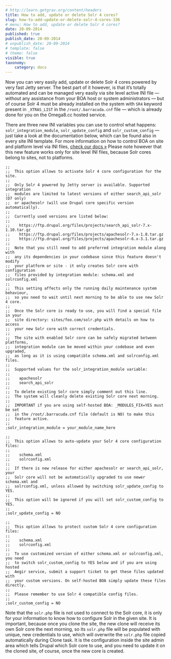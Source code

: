 ```yaml
---
# http://learn.getgrav.org/content/headers
title: How to add, update or delete Solr 4 cores?
slug: how-to-add-update-or-delete-solr-4-cores-336
# menu: How to add, update or delete Solr 4 cores?
date: 20-09-2014
published: true
publish_date: 20-09-2014
# unpublish_date: 20-09-2014
# template: false
# theme: false
visible: true
taxonomy:
    category: docs
---
```


Now you can very easily add, update or delete Solr 4 cores powered by very fast Jetty server. The best part of it however, is that it’s totally automated and can be managed very easily via site level active INI file — without any assistance from your BOA host or system administrators — but of course Solr 4 must be already installed on the system with `SR4` keyword present in `_XTRAS_LIST` in the `/root/.barracuda.cnf` file — which is already done for you on the Omega8.cc hosted service.

There are three new INI variables you can use to control what happens: `solr_integration_module`, `solr_update_config` and `solr_custom_config` — just take a look at the documentation below, which can be found also in every site INI template. For more information on how to control BOA on site and platform level via INI files,  [check our docs »](https://omega8.cc/how-to-control-boa-on-site-and-platform-level-293) Please note however that this new feature works only for site level INI files, because Solr cores belong to sites, not to platforms.

 
    ;;
    ;;  This option allows to activate Solr 4 core configuration for the site.
    ;;
    ;;  Only Solr 4 powered by Jetty server is available. Supported integration
    ;;  modules are limited to latest versions of either search_api_solr (D7 only)
    ;;  or apachesolr (will use Drupal core specific version automatically).
    ;;
    ;;  Currently used versions are listed below:
    ;;
    ;;    https://ftp.drupal.org/files/projects/search_api_solr-7.x-1.10.tar.gz
    ;;    https://ftp.drupal.org/files/projects/apachesolr-7.x-1.8.tar.gz
    ;;    https://ftp.drupal.org/files/projects/apachesolr-6.x-3.1.tar.gz
    ;;
    ;;  Note that you still need to add preferred integration module along with
    ;;  any its dependencies in your codebase since this feature doesn't modify
    ;;  your platform or site - it only creates Solr core with configuration
    ;;  files provided by integration module: schema.xml and solrconfig.xml
    ;;
    ;;  This setting affects only the running daily maintenance system behaviour,
    ;;  so you need to wait until next morning to be able to use new Solr 4 core.
    ;;
    ;;  Once the Solr core is ready to use, you will find a special file in your
    ;;  site directory: sites/foo.com/solr.php with details on how to access
    ;;  your new Solr core with correct credentials.
    ;;
    ;;  The site with enabled Solr core can be safely migrated between platforms,
    ;;  integration module can be moved within your codebase and even upgraded,
    ;;  as long as it is using compatible schema.xml and solrconfig.xml files.
    ;;
    ;;  Supported values for the solr_integration_module variable:
    ;;
    ;;    apachesolr
    ;;    search_api_solr
    ;;
    ;;  To delete existing Solr core simply comment out this line.
    ;;  The system will cleanly delete existing Solr core next morning.
    ;;
    ;;  IMPORTANT if you are using self-hosted BOA: _MODULES_FIX=YES must be set
    ;;  in the /root/.barracuda.cnf file (default is NO) to make this
    ;;  feature active.
    ;;
    ;solr_integration_module = your_module_name_here
    
    ;;
    ;;  This option allows to auto-update your Solr 4 core configuration files:
    ;;
    ;;    schema.xml
    ;;    solrconfig.xml
    ;;
    ;;  If there is new release for either apachesolr or search_api_solr, your
    ;;  Solr core will not be automatically upgraded to use newer schema.xml and
    ;;  solrconfig.xml, unless allowed by switching solr_update_config to YES.
    ;;
    ;;  This option will be ignored if you will set solr_custom_config to YES.
    ;;
    ;solr_update_config = NO
    
    ;;
    ;;  This option allows to protect custom Solr 4 core configuration files:
    ;;
    ;;    schema.xml
    ;;    solrconfig.xml
    ;;
    ;;  To use customized version of either schema.xml or solrconfig.xml, you need
    ;;  to switch solr_custom_config to YES below and if you are using hosted
    ;;  Aegir service, submit a support ticket to get these files updated with
    ;;  your custom versions. On self-hosted BOA simply update these files directly.
    ;;
    ;;  Please remember to use Solr 4 compatible config files.
    ;;
    ;solr_custom_config = NO


Note that the `solr.php` file is not used to connect to the Solr core, it is only for your information to know how to configure Solr in the given site. It is important, because once you clone the site, the new clone will receive its own Solr core the next morning, so its `solr.php` file will be populated with unique, new credentials to use, which will overwrite the `solr.php` file copied automatically during Clone task. It is the configuration inside the site admin area which tells Drupal which Solr core to use, and you need to update it on the cloned site, of course, once the new core is created.